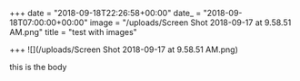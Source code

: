 +++
date = "2018-09-18T22:26:58+00:00"
date_ = "2018-09-18T07:00:00+00:00"
image = "/uploads/Screen Shot 2018-09-17 at 9.58.51 AM.png"
title = "test with images"

+++
![](/uploads/Screen Shot 2018-09-17 at 9.58.51 AM.png)

this is the body